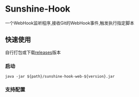 # Sunshine-Hook
一个WebHook监听程序,接收Git的WebHook事件,触发执行指定脚本

## 快速使用
自行打包或下载[releases](https://github.com/DongyangHu/sunshine-hook/releases)版本
### 启动
```shell script
java -jar ${path}/sunshine-hook-web-${version}.jar
```

### 支持配置
